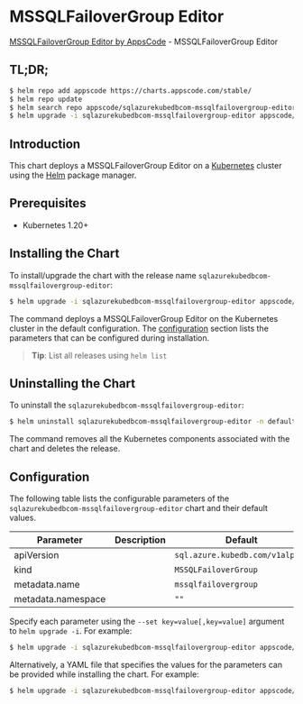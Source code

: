 # MSSQLFailoverGroup Editor

[MSSQLFailoverGroup Editor by AppsCode](https://appscode.com) - MSSQLFailoverGroup Editor

## TL;DR;

```bash
$ helm repo add appscode https://charts.appscode.com/stable/
$ helm repo update
$ helm search repo appscode/sqlazurekubedbcom-mssqlfailovergroup-editor --version=v0.14.0
$ helm upgrade -i sqlazurekubedbcom-mssqlfailovergroup-editor appscode/sqlazurekubedbcom-mssqlfailovergroup-editor -n default --create-namespace --version=v0.14.0
```

## Introduction

This chart deploys a MSSQLFailoverGroup Editor on a [Kubernetes](http://kubernetes.io) cluster using the [Helm](https://helm.sh) package manager.

## Prerequisites

- Kubernetes 1.20+

## Installing the Chart

To install/upgrade the chart with the release name `sqlazurekubedbcom-mssqlfailovergroup-editor`:

```bash
$ helm upgrade -i sqlazurekubedbcom-mssqlfailovergroup-editor appscode/sqlazurekubedbcom-mssqlfailovergroup-editor -n default --create-namespace --version=v0.14.0
```

The command deploys a MSSQLFailoverGroup Editor on the Kubernetes cluster in the default configuration. The [configuration](#configuration) section lists the parameters that can be configured during installation.

> **Tip**: List all releases using `helm list`

## Uninstalling the Chart

To uninstall the `sqlazurekubedbcom-mssqlfailovergroup-editor`:

```bash
$ helm uninstall sqlazurekubedbcom-mssqlfailovergroup-editor -n default
```

The command removes all the Kubernetes components associated with the chart and deletes the release.

## Configuration

The following table lists the configurable parameters of the `sqlazurekubedbcom-mssqlfailovergroup-editor` chart and their default values.

|     Parameter      | Description |                  Default                   |
|--------------------|-------------|--------------------------------------------|
| apiVersion         |             | <code>sql.azure.kubedb.com/v1alpha1</code> |
| kind               |             | <code>MSSQLFailoverGroup</code>            |
| metadata.name      |             | <code>mssqlfailovergroup</code>            |
| metadata.namespace |             | <code>""</code>                            |


Specify each parameter using the `--set key=value[,key=value]` argument to `helm upgrade -i`. For example:

```bash
$ helm upgrade -i sqlazurekubedbcom-mssqlfailovergroup-editor appscode/sqlazurekubedbcom-mssqlfailovergroup-editor -n default --create-namespace --version=v0.14.0 --set apiVersion=sql.azure.kubedb.com/v1alpha1
```

Alternatively, a YAML file that specifies the values for the parameters can be provided while
installing the chart. For example:

```bash
$ helm upgrade -i sqlazurekubedbcom-mssqlfailovergroup-editor appscode/sqlazurekubedbcom-mssqlfailovergroup-editor -n default --create-namespace --version=v0.14.0 --values values.yaml
```
